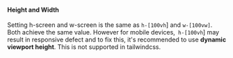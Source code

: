 #### **Height and Width**
Setting h-screen and w-screen is the same as ``h-[100vh``] and ``w-[100vw]``.  Both achieve the same value.
However for mobile devices,`` h-[100vh``] may result in responsive defect and to fix this, it's recommended to use  **dynamic viewport height**. This is not supported in tailwindcss.